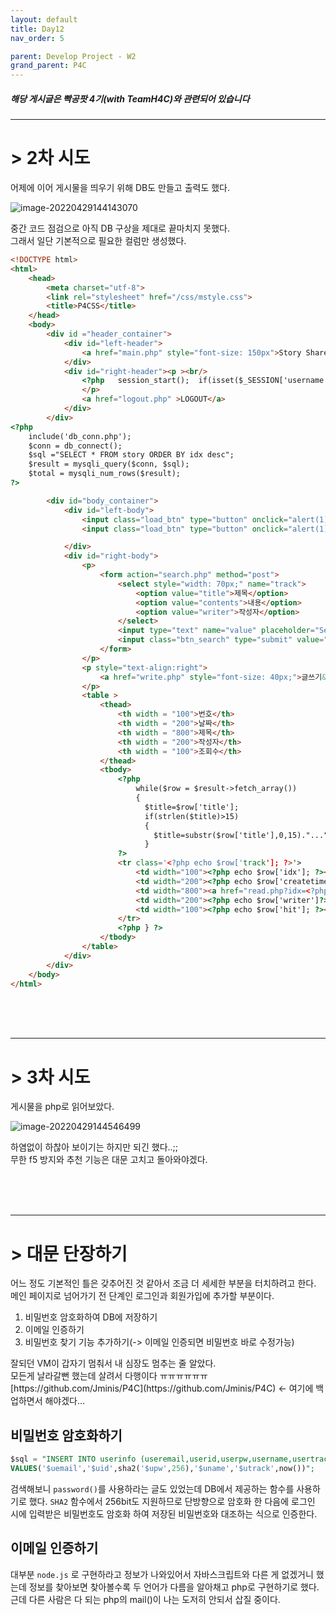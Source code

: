 ```yaml
---
layout: default
title: Day12
nav_order: 5

parent: Develop Project - W2
grand_parent: P4C
---
```


##### 해당 게시글은 빡공팟 4기(with TeamH4C)와 관련되어 있습니다
-----

# > 2차 시도

어제에 이어 게시물을 띄우기 위해 DB도 만들고 출력도 했다.



![image-20220429144143070](../img/image-20220429144143070.png)



중간 코드 점검으로 아직 DB 구상을 제대로 끝마치지 못했다.  
그래서 일단 기본적으로 필요한 컬럼만 생성했다.

```html
<!DOCTYPE html>
<html>
    <head>
        <meta charset="utf-8">
        <link rel="stylesheet" href="/css/mstyle.css">
        <title>P4CSS</title>
    </head>
    <body>
        <div id ="header_container">
            <div id="left-header">
                <a href="main.php" style="font-size: 150px">Story Shared</a>
            </div>
            <div id="right-header"><p ><br/>
                <?php   session_start();  if(isset($_SESSION['username']))  echo $_SESSION['username'];  else echo"<script>location.replace('/login.html')</script>"?> 님
                </p>
                <a href="logout.php" >LOGOUT</a>
            </div>
        </div>
<?php
    include('db_conn.php');
    $conn = db_connect();
    $sql ="SELECT * FROM story ORDER BY idx desc";
    $result = mysqli_query($conn, $sql);
    $total = mysqli_num_rows($result);
?>

        <div id="body_container">
            <div id="left-body">
                <input class="load_btn" type="button" onclick="alert(1);"><br/>
                <input class="load_btn" type="button" onclick="alert(1);">

            </div>
            <div id="right-body">
                <p>
                    <form action="search.php" method="post">
                        <select style="width: 70px;" name="track">
                            <option value="title">제목</option>
                            <option value="contents">내용</option>
                            <option value="writer">작성자</option>
                        </select>
                        <input type="text" name="value" placeholder="Search">
                        <input class="btn_search" type="submit" value="검색">
                    </form>
                </p>
                <p style="text-align:right">
                    <a href="write.php" style="font-size: 40px;">글쓰기&nbsp;</a>
                </p>
                <table >
                    <thead>
                        <th width = "100">번호</th>
                        <th width = "200">날짜</th>
                        <th width = "800">제목</th>
                        <th width = "200">작성자</th>
                        <th width = "100">조회수</th>
                    </thead>
                    <tbody>
                        <?php
                            while($row = $result->fetch_array())
                            {
                              $title=$row['title'];
                              if(strlen($title)>15)
                              {
                                $title=substr($row['title'],0,15)."...";
                              }
                        ?>
                        <tr class='<?php echo $row['track']; ?>'>
                            <td width="100"><?php echo $row['idx']; ?></td>
                            <td width="200"><?php echo $row['createtime']?></td>
                            <td width="800"><a href="read.php?idx=<?php echo $row["idx"];?>"><?php echo $title;?></a></td>
                            <td width="200"><?php echo $row['writer']?></td>
                            <td width="100"><?php echo $row['hit']; ?></td>
                        </tr>
                        <?php } ?>
                    </tbody>
                </table>
            </div>
        </div>
    </body>
</html>
```



<br>
<br>
<br>

-----


# > 3차 시도


게시물을 php로 읽어보았다.

![image-20220429144546499](../img/image-20220429144546499.png)

하염없이 하찮아 보이기는 하지만 되긴 했다..;;  
무한 f5 방지와 추천 기능은 대문 고치고 돌아와야겠다.

<br>
<br>
<br>

-----

# > 대문 단장하기

어느 정도 기본적인 틀은 갖추어진 것 같아서 조금 더 세세한 부분을 터치하려고 한다.  
메인 페이지로 넘어가기 전 단계인 로그인과 회원가입에 추가할 부분이다.

1. 비밀번호 암호화하여 DB에 저장하기
2. 이메일 인증하기
3. 비밀번호 찾기 기능 추가하기(-> 이메일 인증되면 비밀번호 바로 수정가능)

<div class="text-red-000">
잘되던 VM이 갑자기 멈춰서 내 심장도 멈추는 줄 알았다.<br>
모든게 날라갈뻔 했는데 살려서 다행이다 ㅠㅠㅠㅠㅠㅠ  <br>
</div>
[https://github.com/Jminis/P4C](https://github.com/Jminis/P4C) <- 여기에 백업하면서 해야겠다...  

## 비밀번호 암호화하기

```sql
$sql = "INSERT INTO userinfo (useremail,userid,userpw,username,usertrack,createtime)
VALUES('$uemail','$uid',sha2('$upw',256),'$uname','$utrack',now())";
```
검색해보니 `password()`를 사용하라는 글도 있었는데 DB에서 제공하는 함수를 사용하기로 했다. `SHA2` 함수에서 256bit도 지원하므로 단방향으로 암호화 한 다음에 로그인 시에 입력받은 비밀번호도 암호화 하여 저장된 비밀번호와 대조하는 식으로 인증한다.

## 이메일 인증하기

대부분 `node.js` 로 구현하라고 정보가 나와있어서 자바스크립트와 다른 게 없겠거니 했는데 정보를 찾아보면 찾아볼수록 두 언어가 다름을 알아채고 php로 구현하기로 했다.  
근데 다른 사람은 다 되는 php의 mail()이 나는 도저히 안되서 삽질 중이다.
